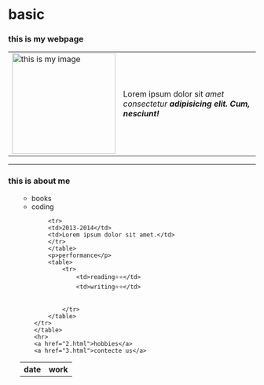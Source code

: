 # basic
<!DOCTYPE html>
<html lang="en">
<head>
    <meta charset="UTF-8">
    <meta http-equiv="X-UA-Compatible" content="IE=edge">
    <meta name="viewport" content="width=device-width, initial-scale=1.0">
    <title>🤖i am neel🤖</title>
</head>
<body>
    <h3>this is my webpage</h3>
    <table cellspacing="20" >
        <tr>
            <td><img src="hello.JPG" alt="this is my image" width="210" height="205"></td>
            <td><p>Lorem ipsum dolor sit<em> amet consectetur <strong>adipisicing elit. Cum, nesciunt!</strong></em></p>
                </td>
            </tr>
    </table>
    <hr>
    <h3>this is about me</h3>
    <ul>
        <ul type="disk">
            <li>books</li>
            <li>coding</li>
        </ul>
        <table>
            <tr>
                <th>date</th>
                <th>work</th>
            </tr>
            
            
            
            <tr>
            <td>2013-2014</td>
            <td>Lorem ipsum dolor sit amet.</td>
            </tr>
            </table>
            <p>performance</p>
            <table>
                <tr>
                    <td>reading⭐⭐</td>
                    <td>writing⭐⭐</td>


                </tr>
            </table>
        </tr>
        </table>
        <hr>
        <a href="2.html">hobbies</a>
        <a href="3.html">contecte us</a>


</body>
</html>

